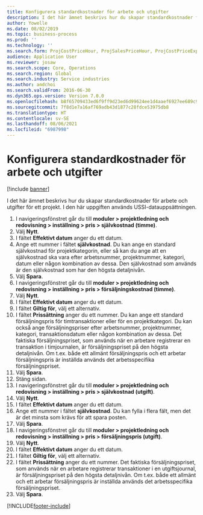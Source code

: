 ```yaml
---
title: Konfigurera standardkostnader för arbete och utgifter
description: I det här ämnet beskrivs hur du skapar standardkostnader för arbete och utgifter för ett projekt.
author: Yowelle
ms.date: 08/02/2019
ms.topic: business-process
ms.prod: ''
ms.technology: ''
ms.search.form: ProjCostPriceHour, ProjSalesPriceHour, ProjCostPriceExpense, ProjSalesPriceCost
audience: Application User
ms.reviewer: josaw
ms.search.scope: Core, Operations
ms.search.region: Global
ms.search.industry: Service industries
ms.author: andchoi
ms.search.validFrom: 2016-06-30
ms.dyn365.ops.version: Version 7.0.0
ms.openlocfilehash: b8f65709433ed6f9ff9d23ed6d99624ee1d4aaef6927ee689c9f7651807340c5
ms.sourcegitcommit: 7f8d1e7a16af769adb43d1877c28fdce53975db8
ms.translationtype: HT
ms.contentlocale: sv-SE
ms.lasthandoff: 08/06/2021
ms.locfileid: "6987998"
---
```

# <a name="configure-standard-costs-for-labor-and-expenses"></a>Konfigurera standardkostnader för arbete och utgifter

[!include [banner](../../includes/banner.md)]

I det här ämnet beskrivs hur du skapar standardkostnader för arbete och utgifter för ett projekt. I den här uppgiften används USSI-datauppsättningen.

1. I navigeringsfönstret går du till **moduler > projektledning och redovisning > inställning > pris > självkostnad (timme)**.
2. Välj **Nytt**.
3. I fältet **Effektivt datum** anger du ett datum.
4. Ange ett nummer i fältet **självkostnad**. Du kan ange en standard självkostnad för projektkategorin, eller så kan du ange att en självkostnad ska vara efter arbetsnummer, projektnummer, kategori, datum eller någon kombination av dessa. Den självkostnad som används är den självkostnad som har den högsta detaljnivån.  
5. Välj **Spara**.
6. I navigeringsfönstret går du till **moduler > projektledning och redovisning > inställning > pris > försäljningskostnad (timme)**.
7. Välj **Nytt**.
8. I fältet **Effektivt datum** anger du ett datum.
9. I fältet **Giltig för**, välj ett alternativ.
10. I fältet **Prissättning** anger du ett nummer. Du kan ange ett standard försäljningspris för timtransaktioner eller för en projektkategori. Du kan också ange försäljningspriser efter arbetsnummer, projektnummer, kategori, transaktionsdatum eller någon kombination av dessa. Det faktiska försäljningspriset, som används när en arbetare registrerar en transaktion i timjournalen, är försäljningspriset på den högsta detaljnivån. Om t.ex. både ett allmänt försäljningspris och ett arbetar försäljningspris är inställda används det arbetsspecifika försäljningspriset.  
11. Välj **Spara**.
12. Stäng sidan.
13. I navigeringsfönstret går du till **moduler > projektledning och redovisning > inställning > pris > självkostnad (utgift)**.
14. Välj **Nytt**.
15. I fältet **Effektivt datum** anger du ett datum.
16. Ange ett nummer i fältet **självkostnad**. Du kan fylla i flera fält, men det är det minsta som krävs för att spara posten.  
17. Välj **Spara**.
18. I navigeringsfönstret går du till **moduler > projektledning och redovisning > inställning > pris > försäljningspris (utgift)**.
19. Välj **Nytt**.
20. I fältet **Effektivt datum** anger du ett datum.
21. I fältet **Giltig för**, välj ett alternativ.
22. I fältet **Prissättning** anger du ett nummer. Det faktiska försäljningspriset, som används när en arbetare registrerar transaktioner i en utgiftsjournal, är försäljningspriset på den högsta detaljnivån. Om t.ex. både ett allmänt och ett arbetar försäljningspris är inställda används det arbetsspecifika försäljningspriset.  
23. Välj **Spara**.



[!INCLUDE[footer-include](../../includes/footer-banner.md)]